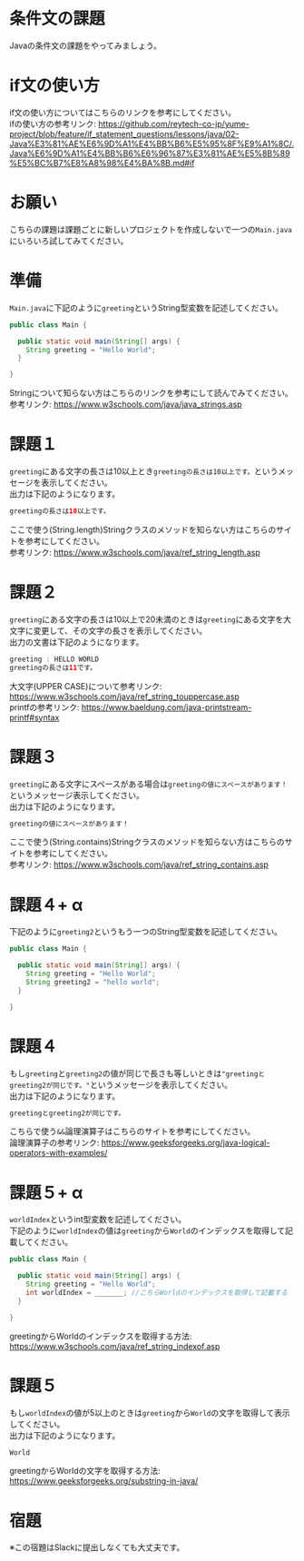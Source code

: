 # 条件文の課題

Javaの条件文の課題をやってみましょう。

# if文の使い方

if文の使い方についてはこちらのリンクを参考にしてください。   
ifの使い方の参考リンク: https://github.com/reytech-co-jp/yume-project/blob/feature/if_statement_questions/lessons/java/02-Java%E3%81%AE%E6%9D%A1%E4%BB%B6%E5%95%8F%E9%A1%8C/.Java%E6%9D%A1%E4%BB%B6%E6%96%87%E3%81%AE%E5%8B%89%E5%BC%B7%E8%A8%98%E4%BA%8B.md#if

# お願い
こちらの課題は課題ごとに新しいプロジェクトを作成しないで一つの`Main.java`にいろいろ試してみてください。

# 準備

`Main.java`に下記のように`greeting`というString型変数を記述してください。
```java
public class Main {

  public static void main(String[] args) {
    String greeting = "Hello World";
  }

}
```
Stringについて知らない方はこちらのリンクを参考にして読んでみてください。   
参考リンク: https://www.w3schools.com/java/java_strings.asp
 
# 課題１   

`greeting`にある文字の長さは10以上とき`greetingの長さは10以上です。`というメッセージを表示してください。   
出力は下記のようになります。
```java
greetingの長さは10以上です。
```
ここで使う(String.length)Stringクラスのメソッドを知らない方はこちらのサイトを参考にしてください。   
参考リンク: https://www.w3schools.com/java/ref_string_length.asp

# 課題２

`greeting`にある文字の長さは10以上で20未満のときは`greeting`にある文字を大文字に変更して、その文字の長さを表示してください。   
出力の文書は下記のようになります。
```java
greeting : HELLO WORLD
greetingの長さは11です。
```
大文字(UPPER CASE)について参考リンク: https://www.w3schools.com/java/ref_string_touppercase.asp   
printfの参考リンク: https://www.baeldung.com/java-printstream-printf#syntax

# 課題３

`greeting`にある文字にスペースがある場合は`greetingの値にスペースがあります！`というメッセージ表示してください。   
出力は下記のようになります。
```java
greetingの値にスペースがあります！
```
ここで使う(String.contains)Stringクラスのメソッドを知らない方はこちらのサイトを参考にしてください。   
参考リンク: https://www.w3schools.com/java/ref_string_contains.asp  

# 課題４+ α

下記のように`greeting2`というもう一つのString型変数を記述してください。
```java
public class Main {

  public static void main(String[] args) {
    String greeting = "Hello World";
    String greeting2 = "hello world";
  }

}
```

# 課題４

もし`greeting`と`greeting2`の値が同じで長さも等しいときは`"greetingとgreeting2が同じです。"`というメッセージを表示してください。   
出力は下記のようになります。
```java
greetingとgreeting2が同じです。
```
こちらで使う`&&`論理演算子はこちらのサイトを参考にしてください。   
論理演算子の参考リンク: https://www.geeksforgeeks.org/java-logical-operators-with-examples/   

# 課題５+ α 

`worldIndex`というint型変数を記述してください。   
下記のように`worldIndex`の値は`greeting`から`World`のインデックスを取得して記載してください。
```java
public class Main {

  public static void main(String[] args) {
    String greeting = "Hello World";
    int worldIndex = _______; //こちらWorldのインデックスを取得して記載する
  }

}
```
greetingからWorldのインデックスを取得する方法: https://www.w3schools.com/java/ref_string_indexof.asp

# 課題５

もし`worldIndex`の値が5以上のときは`greeting`から`World`の文字を取得して表示してください。   
出力は下記のようになります。
```java
World
```
greetingからWorldの文字を取得する方法: https://www.geeksforgeeks.org/substring-in-java/   

# 宿題

※この宿題はSlackに提出しなくても大丈夫です。

